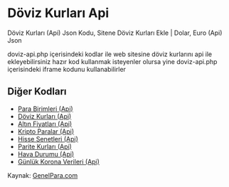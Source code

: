 <h1>Döviz Kurları Api</h1>
Döviz Kurları (Api) Json Kodu, Sitene Döviz Kurları Ekle | Dolar, Euro (Api) Json

doviz-api.php içerisindeki kodlar ile web sitesine döviz kurlarını api ile ekleyebilirsiniz
hazır kod kullanmak isteyenler olursa yine doviz-api.php içerisindeki iframe kodunu kullanabilirler

<h2>Diğer Kodları</h2>
<ul>
  <li><a href="https://gist.github.com/berkocan/680ace0f650653369b472fbca61833ba">Para Birimleri (Api)</a></li>
  <li><a href="https://gist.github.com/berkocan/7d5e35bf92003aa46145cdebb6cac2cd">Döviz Kurları (Api)</a></li>
  <li><a href="https://gist.github.com/berkocan/6da90f1aaa7b806317c99f9e636947bf">Altın Fiyatları (Api)</a></li>
  <li><a href="https://gist.github.com/berkocan/0a73a376678f1070d31dd8e644e6e778">Kripto Paralar (Api)</a></li>
  <li><a href="https://gist.github.com/berkocan/bd54efabbd5f8a4238a27e9e45c243ac">Hisse Senetleri (Api)</a></li>
  <li><a href="https://gist.github.com/berkocan/f1fbe3c559d0b0e0d998ce161dc9ef68">Parite Kurları (Api)</a></li>
  <li><a href="https://gist.github.com/berkocan/70a9d396421bd4e5080527cc9cfd336d">Hava Durumu (Api)</a></li>
  <li><a href="https://gist.github.com/berkocan/bf3424f74d83a3e4098ea3692820c431">Günlük Korona Verileri (Api)</a></li>
</ul>

Kaynak: <a href="https://www.genelpara.com/">GenelPara.com</a>
